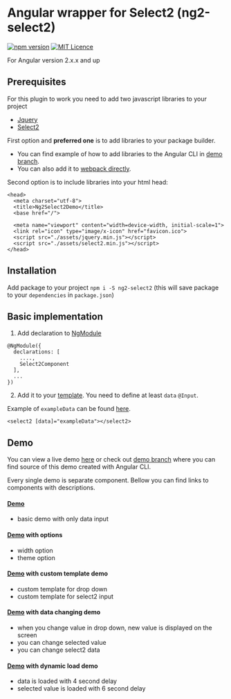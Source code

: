 # Angular wrapper for Select2 (ng2-select2)

[![npm version](https://badge.fury.io/js/ng2-select2.svg)](https://badge.fury.io/js/ng2-select2) [![MIT Licence](https://badges.frapsoft.com/os/mit/mit.svg?v=103)](https://opensource.org/licenses/mit-license.php)

For Angular version 2.x.x and up


## Prerequisites

For this plugin to work you need to add two javascript libraries to your project
- [Jquery](https://jquery.com/download/)
- [Select2](https://select2.github.io/)

First option and **preferred one** is to add libraries to your package builder.
- You can find example of how to add libraries to the Angular CLI in [demo branch](https://github.com/NejcZdovc/ng2-select2/blob/demo/angular-cli.json#L24-L25). 
- You can also add it to [webpack directly](https://stackoverflow.com/questions/28969861/managing-jquery-plugin-dependency-in-webpack#answer-2898947). 

Second option is to include libraries into your html head:

```
<head>
  <meta charset="utf-8">
  <title>Ng2Select2Demo</title>
  <base href="/">

  <meta name="viewport" content="width=device-width, initial-scale=1">
  <link rel="icon" type="image/x-icon" href="favicon.ico">
  <script src="./assets/jquery.min.js"></script>		
  <script src="./assets/select2.min.js"></script>
</head>
```

## Installation

Add package to your project `npm i -S ng2-select2` (this will save package to your `dependencies` in `package.json`)


## Basic implementation

1) Add declaration to [NgModule](https://github.com/NejcZdovc/ng2-select2/blob/demo/src/app/app.module.ts#L15)
```
@NgModule({
  declarations: [
    ....,
    Select2Component
  ],
  ...
})
```

2) Add it to your [template](https://github.com/NejcZdovc/ng2-select2/blob/demo/src/app/app.component.html#L6). You need to define at least `data` `@Input`.

Example of `exampleData` can be found [here](https://github.com/NejcZdovc/ng2-select2/blob/demo/src/app/demos/basic/basic.component.ts#L13).

```
<select2 [data]="exampleData"></select2>
```


## Demo

You can view a live demo [here](https://nejczdovc.github.io/ng2-select2/) or check out [demo branch](https://github.com/NejcZdovc/ng2-select2/tree/demo) where you can find source of this demo created with Angular CLI.

Every single demo is separate component. Bellow you can find links to components with descriptions.

#### [Demo](https://github.com/NejcZdovc/ng2-select2/tree/demo/src/app/demos/basic)
- basic demo with only data input

#### [Demo](https://github.com/NejcZdovc/ng2-select2/tree/demo/src/app/demos/options) with options
- width option
- theme option

#### [Demo](https://github.com/NejcZdovc/ng2-select2/tree/demo/src/app/demos/template) with custom template demo
- custom template for drop down
- custom template for select2 input

#### [Demo](https://github.com/NejcZdovc/ng2-select2/tree/demo/src/app/demos/change) with data changing demo
- when you change value in drop down, new value is displayed on the screen
- you can change selected value
- you can change select2 data

#### [Demo](https://github.com/NejcZdovc/ng2-select2/tree/demo/src/app/demos/dynamic) with dynamic load demo
- data is loaded with 4 second delay
- selected value is loaded with 6 second delay
